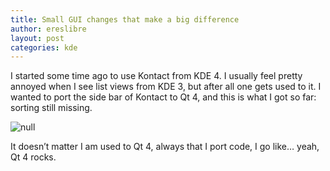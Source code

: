 ```yaml
---
title: Small GUI changes that make a big difference
author: ereslibre
layout: post
categories: kde
---
```

I started some time ago to use Kontact from KDE 4. I usually feel pretty annoyed when I see list views from KDE 3, but after all one gets used to it. I wanted to port the side bar of Kontact to Qt 4, and this is what I got so far: sorting still missing.

![null][1]

 [1]: http://media.ereslibre.es/2008/06/kontact.png

It doesn’t matter I am used to Qt 4, always that I port code, I go like… yeah, Qt 4 rocks.
